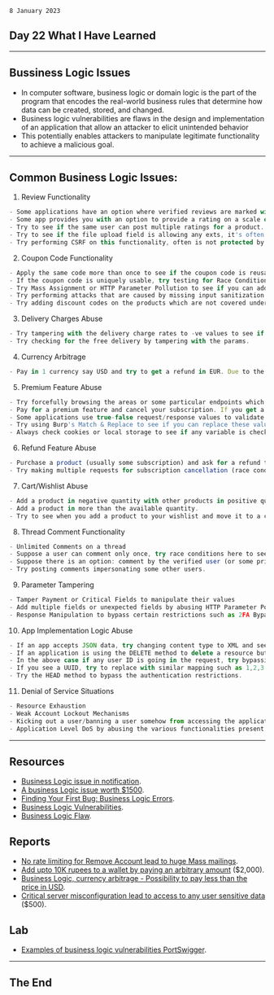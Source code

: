 `8 January 2023`
## **Day 22 What I Have Learned**
***
## **Bussiness Logic Issues**
- In computer software, business logic or domain logic is the part of the program that encodes the real-world business rules that determine how data can be created, stored, and changed.
- Business logic vulnerabilities are flaws in the design and implementation of an application that allow an attacker to elicit unintended behavior
- This potentially enables attackers to manipulate legitimate functionality to achieve a malicious goal.

***
## **Common Business Logic Issues**:
1. Review Functionality
``` js
- Some applications have an option where verified reviews are marked with some tick or it's mentioned. Try to see if you can post a review as a Verified Reviewer without purchasing that product.
- Some app provides you with an option to provide a rating on a scale of 1 to 5, try to go beyond/below the scale-like provide 0 or 6 or -ve.
- Try to see if the same user can post multiple ratings for a product. This is an interesting endpoint to check for Race Conditions.
- Try to see if the file upload field is allowing any exts, it's often observed that the devs miss out on implementing protections on such endpoints. 
- Try performing CSRF on this functionality, often is not protected by tokens.
```
2. Coupon Code Functionality 
``` js 
- Apply the same code more than once to see if the coupon code is reusable. 
- If the coupon code is uniquely usable, try testing for Race Condition on this function by using the same code for two accounts at a parallel time.
- Try Mass Assignment or HTTP Parameter Pollution to see if you can add multiple coupon codes while the application only accepts one code from the Client Side.
- Try performing attacks that are caused by missing input sanitization such as XSS, SQLi, etc. on this field.
- Try adding discount codes on the products which are not covered under discounted items by tampering with the request on the server-side. 
```
3. Delivery Charges Abuse
``` js
- Try tampering with the delivery charge rates to -ve values to see if the final amount can be reduced.
- Try checking for the free delivery by tampering with the params.
```
4. Currency Arbitrage
``` js
- Pay in 1 currency say USD and try to get a refund in EUR. Due to the diff in conversion rates, it might be possible to gain more amount.
```
5. Premium Feature Abuse 
``` js
- Try forcefully browsing the areas or some particular endpoints which come under premium accounts.
- Pay for a premium feature and cancel your subscription. If you get a refund but the feature is still usable, it's a monetary impact issue.
- Some applications use true-false request/response values to validate if a user is having access to premium features or not.
- Try using Burp's Match & Replace to see if you can replace these values whenever you browse the app & access the premium features.
- Always check cookies or local storage to see if any variable is checking if the user should have access to premium features or not.
```
6. Refund Feature Abuse
``` js
- Purchase a product (usually some subscription) and ask for a refund to see if the feature is still accessible.
- Try making multiple requests for subscription cancellation (race conditions) to see if you can get multiple refunds.
```
7. Cart/Wishlist Abuse 
``` js
- Add a product in negative quantity with other products in positive quantity to balance the amount.
- Add a product in more than the available quantity.
- Try to see when you add a product to your wishlist and move it to a cart if it is possible to move it to some other user's cart or delete it from there.
```
8. Thread Comment Functionality
``` js
- Unlimited Comments on a thread
- Suppose a user can comment only once, try race conditions here to see if multiple comments are possible.
- Suppose there is an option: comment by the verified user (or some privileged user) try to tamper with various parameters in order to see if you can do this activity.
- Try posting comments impersonating some other users.
```
9. Parameter Tampering
``` js
- Tamper Payment or Critical Fields to manipulate their values
- Add multiple fields or unexpected fields by abusing HTTP Parameter Pollution & Mass Assignment
- Response Manipulation to bypass certain restrictions such as 2FA Bypass
```
10. App Implementation Logic Abuse
``` js 
- If an app accepts JSON data, try changing content type to XML and see if the XML data is being processed, it can be left vulnerable to XXE or XML-based attacks.
- If an application is using the DELETE method to delete a resource but there is no CSRF protection, try converting the method to GET/POST and add an additional parameter like ?method=delete
- In the above case if any user ID is going in the request, try bypassing method-based restrictions by adding parameters like X-Method-Override.
- If you see a UUID, try to replace with similar mapping such as 1,2,3.. often UUID mapping is accepted by the applications.
- Try the HEAD method to bypass the authentication restrictions. 
```
11. Denial of Service Situations 
``` js
- Resource Exhaustion
- Weak Account Lockout Mechanisms
- Kicking out a user/banning a user somehow from accessing the application.
- Application Level DoS by abusing the various functionalities present within the application.
```

***
## **Resources**
- [Business Logic issue in notification](https://gupta-bless.medium.com/business-logic-issue-in-notification-9cbe6c9ec7da).
- [A business Logic issue worth $1500](https://mokhansec.medium.com/a-business-logic-issue-worth-1500-a0f1a0b76570).
- [Finding Your First Bug: Business Logic Errors](http://www.youtube.com/watch?v=RobCqW2KwGs).
- [Business Logic Vulnerabilities](https://portswigger.net/web-security/logic-flaws).
- [Business Logic Flaw](https://www.wallarm.com/what/business-logic-flaw).

## **Reports**
- [No rate limiting for Remove Account lead to huge Mass mailings](https://hackerone.com/reports/1723445).
- [Add upto 10K rupees to a wallet by paying an arbitrary amount](https://hackerone.com/reports/1408782) ($2,000).
- [Business Logic, currency arbitrage - Possibility to pay less than the price in USD](https://hackerone.com/reports/1677155).
- [Critical server misconfiguration lead to access to any user sensitive data](https://hackerone.com/reports/1365738) ($500).

## **Lab**
- [Examples of business logic vulnerabilities PortSwigger](https://portswigger.net/web-security/logic-flaws/examples).
***
## **The End**
